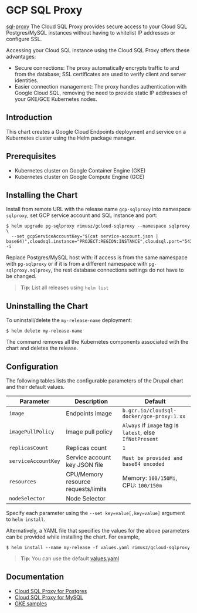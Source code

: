 # GCP SQL Proxy

[sql-proxy](https://cloud.google.com/sql/docs/postgres/sql-proxy) The Cloud SQL Proxy provides secure access to your Cloud SQL Postgres/MySQL instances without having to whitelist IP addresses or configure SSL.

Accessing your Cloud SQL instance using the Cloud SQL Proxy offers these advantages:

* Secure connections: The proxy automatically encrypts traffic to and from the database; SSL certificates are used to verify client and server identities.
* Easier connection management: The proxy handles authentication with Google Cloud SQL, removing the need to provide static IP addresses of your GKE/GCE Kubernetes nodes.

## Introduction

This chart creates a Google Cloud Endpoints deployment and service on a Kubernetes cluster using the Helm package manager.

## Prerequisites

- Kubernetes cluster on Google Container Engine (GKE)
- Kubernetes cluster on Google Compute Engine (GCE)

## Installing the Chart

Install from remote URL with the release name `gcp-sqlproxy` into namespace `sqlproxy`, set GCP service account and SQL instance and port:

```console
$ helm upgrade pg-sqlproxy rimusz/gcloud-sqlproxy --namespace sqlproxy \
  --set gcpServiceAccountKey="$(cat service-account.json | base64)",cloudsql.instance="PROJECT:REGION:INSTANCE",cloudsql.port="5432" -i
```

Replace Postgres/MySQL host with: if access is from the same namespace with `pg-sqlproxy` or if it is from a different namespace with `pg-sqlproxy.sqlproxy`, the rest database connections settings do not have to be changed.

> **Tip**: List all releases using `helm list`

## Uninstalling the Chart

To uninstall/delete the `my-release-name` deployment:

```console
$ helm delete my-release-name
```

The command removes all the Kubernetes components associated with the chart and deletes the release.

## Configuration

The following tables lists the configurable parameters of the Drupal chart and their default values.

| Parameter                         | Description                            | Default                                                   |
| --------------------------------- | -------------------------------------- | --------------------------------------------------------- |
| `image`                           | Endpoints image                        | `b.gcr.io/cloudsql-docker/gce-proxy:1.xx`                 |
| `imagePullPolicy`                 | Image pull policy                      | `Always` if `image` tag is `latest`, else `IfNotPresent`  |
| `replicasCount`                   | Replicas count                         | `1`                                                       |
| `serviceAccountKey`               | Service account key JSON file          | `Must be provided and base64 encoded`                     |
| `resources`                       | CPU/Memory resource requests/limits    | Memory: `100/150Mi`, CPU: `100/150m`                      |
| `nodeSelector`                    | Node Selector                          |                                                           |

Specify each parameter using the `--set key=value[,key=value]` argument to `helm install`.

Alternatively, a YAML file that specifies the values for the above parameters can be provided while installing the chart. For example,

```console
$ helm install --name my-release -f values.yaml rimusz/gcloud-sqlproxy
```
> **Tip**: You can use the default [values.yaml](values.yaml)

## Documentation

- [Cloud SQL Proxy for Postgres](https://cloud.google.com/sql/docs/postgres/sql-proxy)
- [Cloud SQL Proxy for MySQL](https://cloud.google.com/sql/docs/mysql/sql-proxy)
- [GKE samples](https://github.com/GoogleCloudPlatform/container-engine-samples/tree/master/cloudsql)
